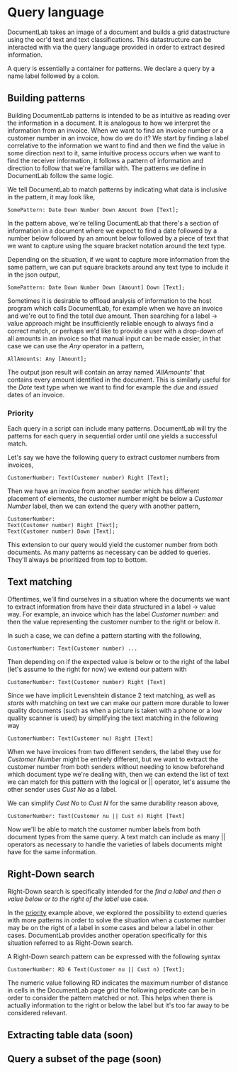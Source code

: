 # Query language

DocumentLab takes an image of a document and builds a grid datastructure using the ocr'd text and text classifications. This datastructure can be interacted with via the query language provided in order to extract desired information.

A query is essentially a container for patterns. We declare a query by a name label followed by a colon. 

## Building patterns
Building DocumentLab patterns is intended to be as intuitive as reading over the information in a document. It is analogous to how we interpret the information from an invoice. When we want to find an invoice number or a customer number in an invoice, how do we do it? We start by finding a label correlative to the information we want to find and then we find the value in some direction next to it, same intuitive process occurs when we want to find the receiver information, it follows a pattern of information and direction to follow that we're familiar with. The patterns we define in DocumentLab follow the same logic.

We tell DocumentLab to match patterns by indicating what data is inclusive in the pattern, it may look like,
```
SomePattern: Date Down Number Down Amount Down [Text];
```

In the pattern above, we're telling DocumentLab that there's a section of information in a document where we expect to find a date followed by a number below followed by an amount below followed by a piece of text that we want to capture using the square bracket notation around the text type.

Depending on the situation, if we want to capture more information from the same pattern, we can put square brackets around any text type to include it in the json output, 
```
SomePattern: Date Down Number Down [Amount] Down [Text];
```

Sometimes it is desirable to offload analysis of information to the host program which calls DocumentLab, for example when we have an invoice and we're out to find the total due amount. Then searching for a label -> value approach might be insufficiently reliable enough to always find a correct match, or perhaps we'd like to provide a user with a drop-down of all amounts in an invoice so that manual input can be made easier, in that case we can use the *Any* operator in a pattern,

```
AllAmounts: Any [Amount];
```

The output json result will contain an array named *'AllAmounts'* that contains every amount identified in the document. This is similarly useful for the *Date* text type when we want to find for example the *due* and *issued* dates of an invoice.

### Priority
Each query in a script can include many patterns. DocumentLab will try the patterns for each query in sequential order until one yields a successful match.

Let's say we have the following query to extract customer numbers from invoices,
```
CustomerNumber: Text(Customer number) Right [Text];
```

Then we have an invoice from another sender which has different placement of elements, the customer number might be below a *Customer Number* label, then we can extend the query with another pattern,
```
CustomerNumber: 
Text(Customer number) Right [Text];
Text(Customer number) Down [Text];
```

This extension to our query would yield the customer number from both documents. As many patterns as necessary can be added to queries. They'll always be prioritized from top to bottom.

## Text matching
Oftentimes, we'll find ourselves in a situation where the documents we want to extract information from have their data structured in a label -> value way. For example, an invoice which has the label *Customer number:* and then the value representing the customer number to the right or below it. 

In such a case, we can define a pattern starting with the following,
```
CustomerNumber: Text(Customer number) ...
```

Then depending on if the expected value is below or to the right of the label (let's assume to the right for now) we extend our pattern with 
```
CustomerNumber: Text(Customer number) Right [Text]
```

Since we have implicit Levenshtein distance 2 text matching, as well as *starts with* matching on text we can make our pattern more durable to lower quality documents (such as when a picture is taken with a phone or a low quality scanner is used) by simplifying the text matching in the following way
```
CustomerNumber: Text(Customer nu) Right [Text]
```

When we have invoices from two different senders, the label they use for *Customer Number* might be entirely different, but we want to extract the customer number from both senders without needing to know beforehand which document type we're dealing with, then we can extend the list of text we can match for this pattern with the logical or || operator, let's assume the other sender uses *Cust No* as a label.

We can simplify *Cust No* to *Cust N* for the same durability reason above, 
```
CustomerNumber: Text(Customer nu || Cust n) Right [Text]
```

Now we'll be able to match the customer number labels from both document types from the same query. A text match can include as many || operators as necessary to handle the varieties of labels documents might have for the same information.

## Right-Down search
Right-Down search is specifically intended for the *find a label and then a value below or to the right of the label* use case. 

In the [priority](https://github.com/karisigurd4/DocumentLab/blob/master/Documentation/QueryLanguage.md#priority) example above, we explored the possibility to extend queries with more patterns in order to solve the situation when a customer number may be on the right of a label in some cases and below a label in other cases. DocumentLab provides another operation specifically for this situation referred to as Right-Down search. 

A Right-Down search pattern can be expressed with the following syntax
```
CustomerNumber: RD 6 Text(Customer nu || Cust n) [Text];
```

The numeric value following RD indicates the maximum number of distance in cells in the DocumentLab page grid the following predicate can be in order to consider the pattern matched or not. This helps when there is actually information to the right or below the label but it's too far away to be considered relevant.

## Extracting table data (soon)

## Query a subset of the page (soon)
